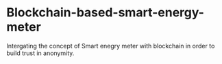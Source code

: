 # Blockchain-based-smart-energy-meter
Intergating the concept of Smart enegry meter with blockchain in order to build trust in anonymity.
